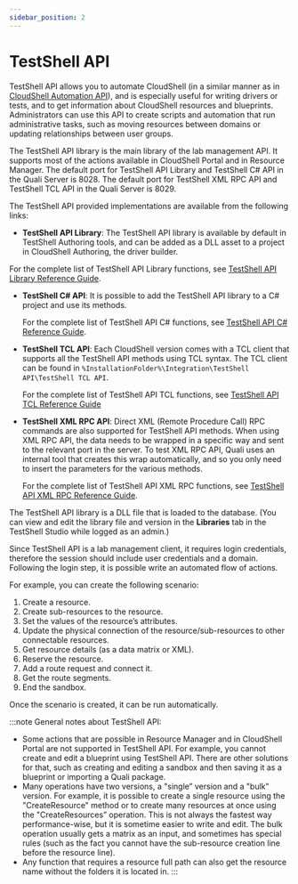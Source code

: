 ```yaml
---
sidebar_position: 2
---
```


# TestShell API

TestShell API allows you to automate CloudShell (in a similar manner as in [CloudShell Automation API](./cs-automation-api.md)), and is especially useful for writing drivers or tests, and to get information about CloudShell resources and blueprints. Administrators can use this API to create scripts and automation that run administrative tasks, such as moving resources between domains or updating relationships between user groups.

The TestShell API library is the main library of the lab management API. It supports most of the actions available in CloudShell Portal and in Resource Manager. The default port for TestShell API Library and TestShell C# API in the Quali Server is 8028. The default port for TestShell XML RPC API and TestShell TCL API in the Quali Server is 8029.

The TestShell API provided implementations are available from the following links:

- **TestShell API Library**: The TestShell API library is available by default in TestShell Authoring tools, and can be added as a DLL asset to a project in CloudShell Authoring, the driver builder.

For the complete list of TestShell API Library functions, see [TestShell API Library Reference Guide](pathname:///api-docs/2023.3/TestShell-API/TestShell%20API%20Library.html).

- **TestShell C# API**: It is possible to add the TestShell API library to a C# project and use its methods.
    
    For the complete list of TestShell API C# functions, see [TestShell API C# Reference Guide](pathname:///api-docs/2023.3/TestShell-API/TestShell%20cSharp%20API.html).
    
- **TestShell TCL API**: Each CloudShell version comes with a TCL client that supports all the TestShell API methods using TCL syntax. The TCL client can be found in `%InstallationFolder%\Integration\TestShell API\TestShell TCL API`.  
    
    For the complete list of TestShell API TCL functions, see [TestShell API TCL Reference Guide](pathname:///api-docs/2023.3/TestShell-API/TestShell%20TCL%20API.html "TestShell API TCL Reference Guide")
    
- **TestShell XML RPC API**: Direct XML (Remote Procedure Call) RPC commands are also supported for TestShell API methods. When using XML RPC API, the data needs to be wrapped in a specific way and sent to the relevant port in the server. To test XML RPC API, Quali uses an internal tool that creates this wrap automatically, and so you only need to insert the parameters for the various methods.  
    
    For the complete list of TestShell API XML RPC functions, see [TestShell API XML RPC Reference Guide](pathname:///api-docs/2023.3/TestShell-API/TestShell%20XML%20RPC%20API.html "TestShell API XML RPC Reference Guide").
    

The TestShell API library is a DLL file that is loaded to the database. (You can view and edit the library file and version in the **Libraries** tab in the TestShell Studio while logged as an admin.)

Since TestShell API is a lab management client, it requires login credentials, therefore the session should include user credentials and a domain. Following the login step, it is possible write an automated flow of actions.

For example, you can create the following scenario:

1. Create a resource.
2. Create sub-resources to the resource.
3. Set the values of the resource’s attributes.
4. Update the physical connection of the resource/sub-resources to other connectable resources.
5. Get resource details (as a data matrix or XML).
6. Reserve the resource.
7. Add a route request and connect it.
8. Get the route segments.
9. End the sandbox.

Once the scenario is created, it can be run automatically.

:::note General notes about TestShell API:

- Some actions that are possible in Resource Manager and in CloudShell Portal are not supported in TestShell API. For example, you cannot create and edit a blueprint using TestShell API. There are other solutions for that, such as creating and editing a sandbox and then saving it as a blueprint or importing a Quali package.
- Many operations have two versions, a "single” version and a "bulk” version. For example, it is possible to create a single resource using the "CreateResource" method or to create many resources at once using the "CreateResources” operation. This is not always the fastest way performance-wise, but it is sometime easier to write and edit. The bulk operation usually gets a matrix as an input, and sometimes has special rules (such as the fact you cannot have the sub-resource creation line before the resource line).
- Any function that requires a resource full path can also get the resource name without the folders it is located in.
:::